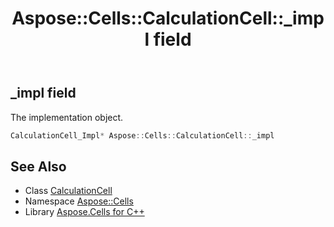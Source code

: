 ﻿---
title: Aspose::Cells::CalculationCell::_impl field
linktitle: _impl
second_title: Aspose.Cells for C++ API Reference
description: 'Aspose::Cells::CalculationCell::_impl field. The implementation object in C++.'
type: docs
weight: 1200
url: /cpp/aspose.cells/calculationcell/_impl/
---
## _impl field


The implementation object.

```cpp
CalculationCell_Impl* Aspose::Cells::CalculationCell::_impl
```

## See Also

* Class [CalculationCell](../)
* Namespace [Aspose::Cells](../../)
* Library [Aspose.Cells for C++](../../../)

